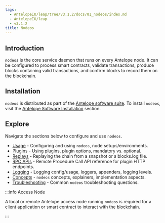 ```yaml
---
tags:
  - AntelopeIO/leap/tree/v3.1.2/docs/01_nodeos/index.md
  - AntelopeIO/leap
  - v3.1.2
title: Nodeos
---
```


## Introduction

`nodeos` is the core service daemon that runs on every Antelope node. It can be configured to process smart contracts, validate transactions, produce blocks containing valid transactions, and confirm blocks to record them on the blockchain.

## Installation

`nodeos` is distributed as part of the [Antelope software suite](https://github.com/AntelopeIO/leap). To install `nodeos`, visit the [Antelope Software Installation](../00_install/index.md) section.

## Explore

Navigate the sections below to configure and use `nodeos`.

* [Usage](02_usage/index.md) - Configuring and using `nodeos`, node setups/environments.
* [Plugins](03_plugins/index.md) - Using plugins, plugin options, mandatory vs. optional.
* [Replays](04_replays/index.md) - Replaying the chain from a snapshot or a blocks.log file.
* [RPC APIs](05_rpc_apis/index.md) - Remote Procedure Call API reference for plugin HTTP endpoints.
* [Logging](06_logging/index.md) - Logging config/usage, loggers, appenders, logging levels.
* [Concepts](07_concepts/index.md) - `nodeos` concepts, explainers, implementation aspects.
* [Troubleshooting](08_troubleshooting/index.md) - Common `nodeos` troubleshooting questions.


:::info Access Node

A local or remote Antelope access node running `nodeos` is required for a client application or smart contract to interact with the blockchain.

:::

